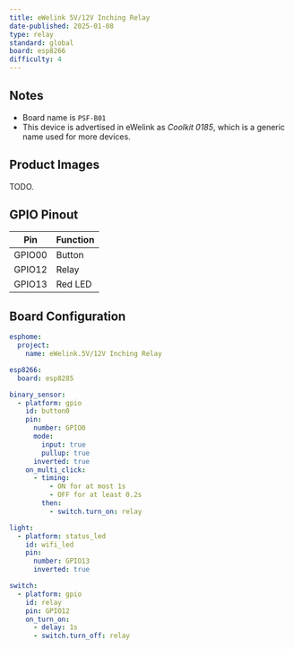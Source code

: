 ```yaml
---
title: eWelink 5V/12V Inching Relay
date-published: 2025-01-08
type: relay
standard: global
board: esp8266
difficulty: 4
---
```


## Notes

- Board name is `PSF-B01`
- This device is advertised in eWelink as _Coolkit 0185_, which is a generic name used for more devices.

## Product Images

TODO.

## GPIO Pinout

| Pin    | Function |
| ------ | ---------|
| GPIO00 | Button   |
| GPIO12 | Relay    |
| GPIO13 | Red LED  |

## Board Configuration

```yaml
esphome:
  project:
    name: eWelink.5V/12V Inching Relay

esp8266:
  board: esp8285

binary_sensor:
  - platform: gpio
    id: button0
    pin:
      number: GPIO0
      mode:
        input: true
        pullup: true
      inverted: true
    on_multi_click:
      - timing:
          - ON for at most 1s
          - OFF for at least 0.2s
        then:
          - switch.turn_on: relay

light:
  - platform: status_led
    id: wifi_led
    pin:
      number: GPIO13
      inverted: true

switch:
  - platform: gpio
    id: relay
    pin: GPIO12
    on_turn_on:
      - delay: 1s
      - switch.turn_off: relay
```

